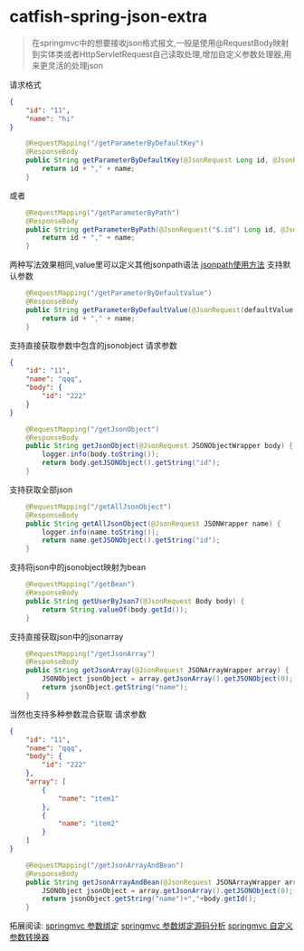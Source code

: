 # catfish-spring-json-extra

> 在springmvc中的想要接收json格式报文,一般是使用@RequestBody映射到实体类或者HttpServletRequest自己读取处理,增加自定义参数处理器,用来更灵活的处理json



请求格式
```json
{
    "id": "11",
    "name": "hi"
}
```
```java
    @RequestMapping("/getParameterByDefaultKey")
    @ResponseBody
    public String getParameterByDefaultKey(@JsonRequest Long id, @JsonRequest String name) {
        return id + "," + name;
    }
```

或者
```java
    @RequestMapping("/getParameterByPath")
    @ResponseBody
    public String getParameterByPath(@JsonRequest("$.id") Long id, @JsonRequest("$.name") String name) {
        return id + "," + name;
    }
```
两种写法效果相同,value里可以定义其他jsonpath语法
[jsonpath使用方法](https://github.com/jayway/JsonPath)
支持默认参数
```java
    @RequestMapping("/getParameterByDefaultValue")
    @ResponseBody
    public String getParameterByDefaultValue(@JsonRequest(defaultValue = "0") Long id, @JsonRequest String name) {
        return id + "," + name;
    }
```
支持直接获取参数中包含的jsonobject
请求参数
```json
{
    "id": "11",
    "name": "qqq",
    "body": {
        "id": "222"
    }
}
```

```java
    @RequestMapping("/getJsonObject")
    @ResponseBody
    public String getJsonObject(@JsonRequest JSONObjectWrapper body) {
        logger.info(body.toString());
        return body.getJSONObject().getString("id");
    }
```
支持获取全部json
```java
    @RequestMapping("/getAllJsonObject")
    @ResponseBody
    public String getAllJsonObject(@JsonRequest JSONWrapper name) {
        logger.info(name.toString());
        return name.getJSONObject().getString("id");
    }
```
支持将json中的jsonobject映射为bean
```java
    @RequestMapping("/getBean")
    @ResponseBody
    public String getUserByJson7(@JsonRequest Body body) {
        return String.valueOf(body.getId());
    }
```
支持直接获取json中的jsonarray
```java
    @RequestMapping("/getJsonArray")
    @ResponseBody
    public String getJsonArray(@JsonRequest JSONArrayWrapper array) {
        JSONObject jsonObject = array.getJsonArray().getJSONObject(0);
        return jsonObject.getString("name");
    }
```
当然也支持多种参数混合获取
请求参数
```json
{
    "id": "11",
    "name": "qqq",
    "body": {
        "id": "222"
    },
    "array": [
        {
            "name": "item1"
        },
        {
            "name": "item2"
        }
    ]
}
```
```java
    @RequestMapping("/getJsonArrayAndBean")
    @ResponseBody
    public String getJsonArrayAndBean(@JsonRequest JSONArrayWrapper array,@JsonRequest Body body) {
        JSONObject jsonObject = array.getJsonArray().getJSONObject(0);
        return jsonObject.getString("name")+","+body.getId();
    }
```


拓展阅读:
[springmvc 参数绑定](http://www.jianshu.com/p/28b6dd7ac157)
[springmvc 参数绑定源码分析](http://www.jianshu.com/p/d65dad84c0a0)
[springmvc 自定义参数转换器](http://www.jianshu.com/p/f2f8b816b3a9)